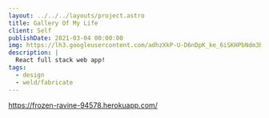 ```yaml
---
layout: ../../../layouts/project.astro
title: Gallery Of My Life
client: Self
publishDate: 2021-03-04 00:00:00
img: https://lh3.googleusercontent.com/adhzXkP-U-D6nDpK_ke_6iSKHPbNdm3BtYYSc3QBXvRgqWJjFid5iVNbIS_xhRYjZ20=w2400
description: |
  React full stack web app!
tags:
  - design
  - weld/fabricate
---
```


https://frozen-ravine-94578.herokuapp.com/